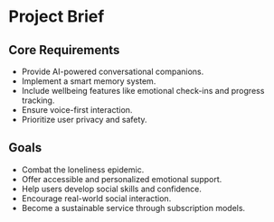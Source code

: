 # Project Brief

## Core Requirements
- Provide AI-powered conversational companions.
- Implement a smart memory system.
- Include wellbeing features like emotional check-ins and progress tracking.
- Ensure voice-first interaction.
- Prioritize user privacy and safety.

## Goals
- Combat the loneliness epidemic.
- Offer accessible and personalized emotional support.
- Help users develop social skills and confidence.
- Encourage real-world social interaction.
- Become a sustainable service through subscription models. 